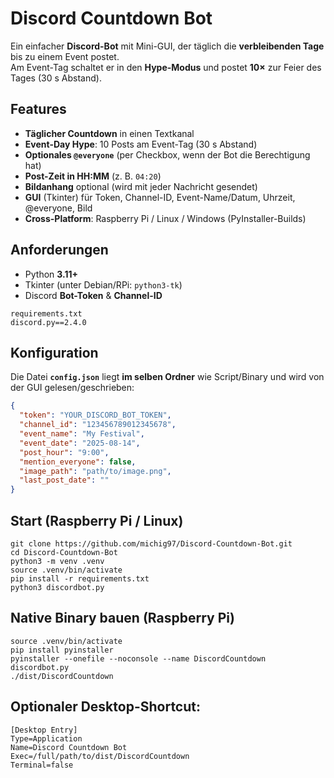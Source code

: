 # Discord Countdown Bot

Ein einfacher **Discord-Bot** mit Mini-GUI, der täglich die **verbleibenden Tage** bis zu einem Event postet.  
Am Event-Tag schaltet er in den **Hype-Modus** und postet **10×** zur Feier des Tages (30 s Abstand).

## Features
- **Täglicher Countdown** in einen Textkanal
- **Event-Day Hype**: 10 Posts am Event-Tag (30 s Abstand)
- **Optionales `@everyone`** (per Checkbox, wenn der Bot die Berechtigung hat)
- **Post-Zeit in HH:MM** (z. B. `04:20`)
- **Bildanhang** optional (wird mit jeder Nachricht gesendet)
- **GUI** (Tkinter) für Token, Channel-ID, Event-Name/Datum, Uhrzeit, @everyone, Bild
- **Cross-Platform**: Raspberry Pi / Linux / Windows (PyInstaller-Builds)

## Anforderungen
- Python **3.11+**
- Tkinter (unter Debian/RPi: `python3-tk`)
- Discord **Bot-Token** & **Channel-ID**

```
requirements.txt
discord.py==2.4.0
```

## Konfiguration
Die Datei **`config.json`** liegt **im selben Ordner** wie Script/Binary und wird von der GUI gelesen/geschrieben:
```json
{
  "token": "YOUR_DISCORD_BOT_TOKEN",
  "channel_id": "123456789012345678",
  "event_name": "My Festival",
  "event_date": "2025-08-14",
  "post_hour": "9:00",
  "mention_everyone": false,
  "image_path": "path/to/image.png",
  "last_post_date": ""
}
```

## Start (Raspberry Pi / Linux)
```
git clone https://github.com/michig97/Discord-Countdown-Bot.git
cd Discord-Countdown-Bot
python3 -m venv .venv
source .venv/bin/activate
pip install -r requirements.txt
python3 discordbot.py
```

## Native Binary bauen (Raspberry Pi)

```
source .venv/bin/activate
pip install pyinstaller
pyinstaller --onefile --noconsole --name DiscordCountdown discordbot.py
./dist/DiscordCountdown
```

## Optionaler Desktop-Shortcut:

```
[Desktop Entry]
Type=Application
Name=Discord Countdown Bot
Exec=/full/path/to/dist/DiscordCountdown
Terminal=false
```
